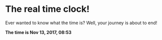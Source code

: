# The real time clock!

Ever wanted to know what the time is? Well, your journey is about to end!

**The time is Nov 13, 2017, 08:53**